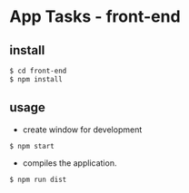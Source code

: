 # App Tasks - front-end

## install
```bash
$ cd front-end
$ npm install
```
## usage

- create window for development
``` bash
$ npm start
```
- compiles the application.
```bash
$ npm run dist
```

